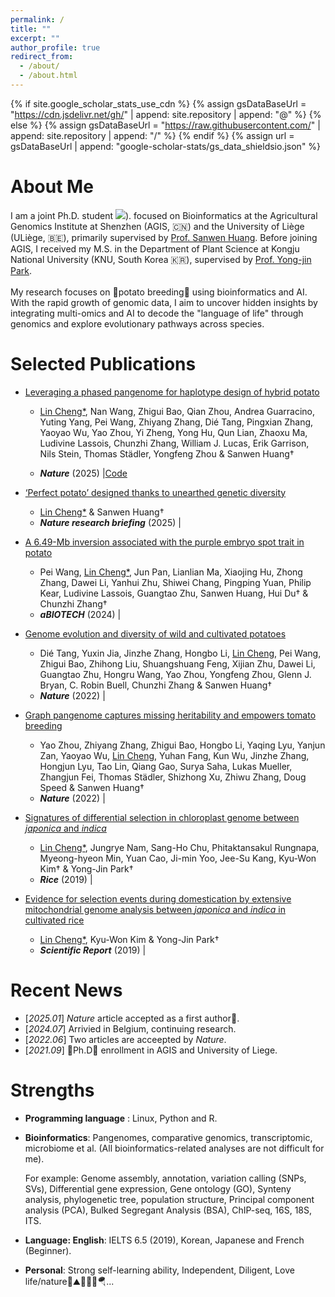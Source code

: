 ```yaml
---
permalink: /
title: ""
excerpt: ""
author_profile: true
redirect_from: 
  - /about/
  - /about.html
---
```


{% if site.google_scholar_stats_use_cdn %}
{% assign gsDataBaseUrl = "https://cdn.jsdelivr.net/gh/" | append: site.repository | append: "@" %}
{% else %}
{% assign gsDataBaseUrl = "https://raw.githubusercontent.com/" | append: site.repository | append: "/" %}
{% endif %}
{% assign url = gsDataBaseUrl | append: "google-scholar-stats/gs_data_shieldsio.json" %}

<span class='anchor' id='about-me'></span>

# About Me
  I am a joint Ph.D. student <a href='https://scholar.google.com/citations?user=0YEGx_4AAAAJ'><img src="https://img.shields.io/endpoint?url={{ url | url_encode }}&logo=Google%20Scholar&labelColor=f6f6f6&color=9cf&style=flat&label=citations"></a>). 
  focused on Bioinformatics at the Agricultural Genomics Institute at Shenzhen (AGIS, 🇨🇳) and the University of Liège (ULiège, 🇧🇪), primarily supervised by [Prof. Sanwen Huang](https://scholar.google.com.hk/citations?user=Xezg1IUAAAAJ&hl=en). Before joining AGIS, I received my M.S. in the Department of Plant Science at Kongju National University (KNU, South Korea 🇰🇷), supervised by [Prof. Yong-jin Park](https://scholar.google.com/citations?user=_lZNEvsAAAAJ&hl=en). 
  <br>
  <br>
  My research focuses on 🥔potato breeding🥔 using bioinformatics and AI. With the rapid growth of genomic data, I aim to uncover hidden insights by integrating multi-omics and AI to decode the "language of life" through genomics and explore evolutionary pathways across species.


# Selected Publications
- [Leveraging a phased pangenome for haplotype design of hybrid potato](https://www.nature.com/articles/s41586-024-08476-9)
  - <u>Lin Cheng*</u>, Nan Wang, Zhigui Bao, Qian Zhou, Andrea Guarracino, Yuting Yang, Pei Wang, Zhiyang Zhang, Dié Tang, Pingxian Zhang, Yaoyao Wu, Yao Zhou, Yi Zheng, Yong Hu, Qun Lian, Zhaoxu Ma, Ludivine Lassois, Chunzhi Zhang, William J. Lucas, Erik Garrison, Nils Stein, Thomas Städler, Yongfeng Zhou & Sanwen Huang†
  - ___Nature___ (2025) \|[Code](https://github.com/Chenglin20170390/Haplotype-diversity)

    <span class='show_paper_citations' data='0YEGx_4AAAAJ:0EnyYjriUFMC'></span>
    <span class='show_paper_citations' data='DhtAFkwAAAAJ:ALROH1vI_8AC'></span>

- [‘Perfect potato’ designed thanks to unearthed genetic diversity](https://www.nature.com/articles/d41586-025-00187-z)
  - <u>Lin Cheng*</u> & Sanwen Huang†
  - ___Nature research briefing___ (2025) \|<strong><span class='show_paper_citations' data='0YEGx_4AAAAJ:0EnyYjriUFMC'></span></strong>

- [A 6.49-Mb inversion associated with the purple embryo spot trait in potato](https://link.springer.com/article/10.1007/s42994-025-00197-5)
  - Pei Wang, <u>Lin Cheng*</u>, Jun Pan, Lianlian Ma, Xiaojing Hu, Zhong Zhang, Dawei Li, Yanhui Zhu, Shiwei Chang, Pingping Yuan, Philip Kear, Ludivine Lassois, Guangtao Zhu, Sanwen Huang, Hui Du† & Chunzhi Zhang†
  - ___aBIOTECH___ (2024) \|<strong><span class='show_paper_citations' data='0YEGx_4AAAAJ:5nxA0vEk-isC'></span></strong>

- [Genome evolution and diversity of wild and cultivated potatoes](https://www.nature.com/articles/s41586-022-04822-x)
  - Dié Tang, Yuxin Jia, Jinzhe Zhang, Hongbo Li, <u>Lin Cheng</u>, Pei Wang, Zhigui Bao, Zhihong Liu, Shuangshuang Feng, Xijian Zhu, Dawei Li, Guangtao Zhu, Hongru Wang, Yao Zhou, Yongfeng Zhou, Glenn J. Bryan, C. Robin Buell, Chunzhi Zhang & Sanwen Huang†
  - ___Nature___ (2022) \|<strong><span class='show_paper_citations' data='0YEGx_4AAAAJ:WF5omc3nYNoC'></span></strong>
    
- [Graph pangenome captures missing heritability and empowers tomato breeding](https://www.nature.com/articles/s41586-022-04808-9)
  - Yao Zhou, Zhiyang Zhang, Zhigui Bao, Hongbo Li, Yaqing Lyu, Yanjun Zan, Yaoyao Wu, <u>Lin Cheng</u>, Yuhan Fang, Kun Wu, Jinzhe Zhang, Hongjun Lyu, Tao Lin, Qiang Gao, Surya Saha, Lukas Mueller, Zhangjun Fei, Thomas Städler, Shizhong Xu, Zhiwu Zhang, Doug Speed & Sanwen Huang†
  - ___Nature___ (2022) \|<strong><span class='show_paper_citations' data='0YEGx_4AAAAJ:ufrVoPGSRksC'></span></strong>

- [Signatures of differential selection in chloroplast genome between _japonica_ and _indica_](https://link.springer.com/article/10.1186/s12284-019-0322-x)
  - <u>Lin Cheng*</u>, Jungrye Nam, Sang-Ho Chu, Phitaktansakul Rungnapa, Myeong-hyeon Min, Yuan Cao, Ji-min Yoo, Jee-Su Kang, Kyu-Won Kim† & Yong-Jin Park†
  - ___Rice___ (2019) \|<strong><span class='show_paper_citations' data='0YEGx_4AAAAJ:2osOgNQ5qMEC'></span></strong>

- [Evidence for selection events during domestication by extensive mitochondrial genome analysis between _japonica_ and _indica_ in cultivated rice](https://www.nature.com/articles/s41598-019-47318-x)
  - <u>Lin Cheng*</u>, Kyu-Won Kim & Yong-Jin Park†
  - ___Scientific Report___ (2019) \|<strong><span class='show_paper_citations' data='0YEGx_4AAAAJ:9yKSN-GCB0IC'></span></strong>

  
# Recent News
- [*2025.01*] _Nature_ article accepted as a first author🎉. 
- [*2024.07*] Arrivied in Belgium, continuing research.
- [*2022.06*] Two articles are acceepted by _Nature_.
- [*2021.09*] 🎉Ph.D🎉 enrollment in AGIS and University of Liege.


# Strengths
- __Programming language__ :	Linux, Python and R.
- __Bioinformatics__:	Pangenomes, comparative genomics, transcriptomic, microbiome et al. (All bioinformatics-related analyses are not difficult for me).

  For example: Genome assembly, annotation, variation calling (SNPs, SVs), Differential gene expression, Gene ontology (GO),   Synteny analysis, phylogenetic tree, population structure, Principal component analysis (PCA), Bulked Segregant Analysis     (BSA), ChIP-seq, 16S, 18S, ITS.

- __Language:	English__: IELTS 6.5 (2019), Korean, Japanese and French (Beginner).
- __Personal__:	Strong self-learning ability, Independent, Diligent, Love life/nature🎾⛰🌊🏂🏻🪂...


